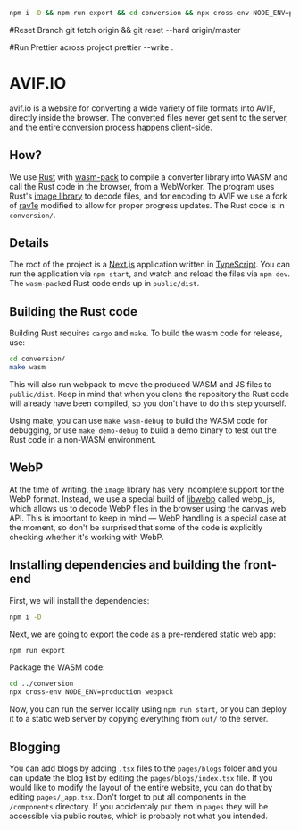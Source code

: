 ```bash
npm i -D && npm run export && cd conversion && npx cross-env NODE_ENV=production webpack && cd ../ && npm run dev
```

#Reset Branch
git fetch origin && git reset --hard origin/master

#Run Prettier across project
prettier --write .

# AVIF.IO

avif.io is a website for converting a wide variety of file
formats into AVIF, directly inside the browser.
The converted files never get sent to the
server, and the entire conversion process happens
client-side.

## How?

We use [Rust](https://rust-lang.org/) with [wasm-pack](https://github.com/rustwasm/wasm-pack)
to compile a converter library into WASM and call the Rust code
in the browser, from a WebWorker. The program uses Rust's
[image library](https://crates.io/crates/image) to decode files,
and for encoding to AVIF we use a fork of [rav1e](https://github.com/ennmichael/rav1e)
modified to allow for proper progress updates.
The Rust code is in `conversion/`.

## Details

The root of the project is a [Next.js](https://nextjs.org) application
written in [TypeScript](https://www.typescriptlang.org/).
You can run the application via `npm start`, and watch and reload the
files via `npm dev`. The `wasm-pack`ed Rust code ends up in `public/dist`.

## Building the Rust code

Building Rust requires `cargo` and `make`. To build the wasm
code for release, use:

```bash
cd conversion/
make wasm
```

This will also run webpack to move the produced WASM and JS
files to `public/dist`. Keep in mind that when you clone the repository
the Rust code will already have been compiled, so you don't have to
do this step yourself.

Using make, you can use `make wasm-debug` to build the WASM code
for debugging, or use `make demo-debug` to build a demo binary
to test out the Rust code in a non-WASM environment.

## WebP

At the time of writing, the `image` library has very incomplete
support for the WebP format. Instead, we use a special build of
[libwebp](https://github.com/webmproject/libwebp/) called webp_js,
which allows us to decode WebP files in the browser using the
canvas web API. This is important to keep in mind — WebP handling
is a special case at the moment, so don't be surprised that some
of the code is explicitly checking whether it's working with WebP.

## Installing dependencies and building the front-end

First, we will install the dependencies:

```bash
npm i -D
```

Next, we are going to export the code as a pre-rendered static web app:

```bash
npm run export
```

Package the WASM code:

```bash
cd ../conversion
npx cross-env NODE_ENV=production webpack
```

Now, you can run the server locally using `npm run start`,
or you can deploy it to a static web server by copying everything
from `out/` to the server.

## Blogging

You can add blogs by adding `.tsx` files to the `pages/blogs` folder and
you can update the blog list by editing the `pages/blogs/index.tsx` file.
If you would like to modify the layout of the entire website, you can do
that by editing `pages/_app.tsx`. Don't forget to put all components in the
`/components` directory. If you accidentaly put them in `pages` they will be
accessible via public routes, which is probably not what you intended.
